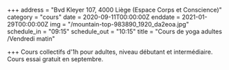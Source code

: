 +++
address = "Bvd Kleyer 107, 4000 Liège (Espace Corps et Conscience)"
category = "cours"
date = 2020-09-11T00:00:00Z
enddate = 2021-01-29T00:00:00Z
img = "/mountain-top-983890_1920_da2eoa.jpg"
schedule_in = "09:15"
schedule_out = "10:15"
title = "Cours de yoga adultes /Vendredi matin"

+++
Cours collectifs d'1h pour adultes, niveau débutant et intermédiaire. Cours essai gratuit en septembre.